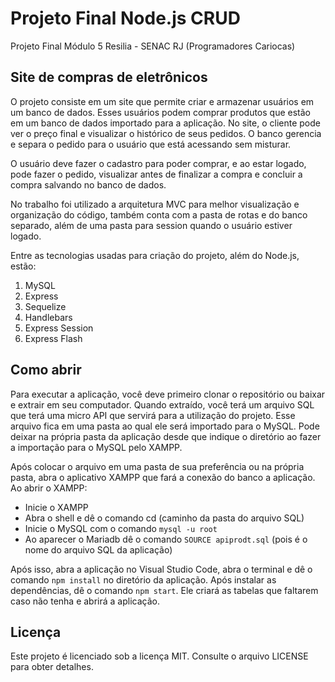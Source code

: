 # Projeto Final Node.js CRUD

Projeto Final Módulo 5 Resilia - SENAC RJ (Programadores Cariocas)

## Site de compras de eletrônicos

O projeto consiste em um site que permite criar e armazenar usuários em um banco de dados. Esses usuários podem comprar produtos que estão em um banco de dados importado para a aplicação. No site, o cliente pode ver o preço final e visualizar o histórico de seus pedidos. O banco gerencia e separa o pedido para o usuário que está acessando sem misturar.

O usuário deve fazer o cadastro para poder comprar, e ao estar logado, pode fazer o pedido, visualizar antes de finalizar a compra e concluir a compra salvando no banco de dados.

No trabalho foi utilizado a arquitetura MVC para melhor visualização e organização do código, também conta com a pasta de rotas e do banco separado, além de uma pasta para session quando o usuário estiver logado.

Entre as tecnologias usadas para criação do projeto, além do Node.js, estão:

1. MySQL 
2. Express
3. Sequelize
4. Handlebars
5. Express Session
6. Express Flash

## Como abrir

Para executar a aplicação, você deve primeiro clonar o repositório ou baixar e extrair em seu computador. Quando extraído, você terá um arquivo SQL que terá uma micro API que servirá para a utilização do projeto. Esse arquivo fica em uma pasta ao qual ele será importado para o MySQL. Pode deixar na própria pasta da aplicação desde que indique o diretório ao fazer a importação para o MySQL pelo XAMPP.

Após colocar o arquivo em uma pasta de sua preferência ou na própria pasta, abra o aplicativo XAMPP que fará a conexão do banco a aplicação. Ao abrir o XAMPP:

- Inicie o XAMPP
- Abra o shell e dê o comando cd (caminho da pasta do arquivo SQL)
- Inicie o MySQL com o comando `mysql -u root`
- Ao aparecer o Mariadb dê o comando `SOURCE apiprodt.sql` (pois é o nome do arquivo SQL da aplicação)

Após isso, abra a aplicação no Visual Studio Code, abra o terminal e dê o comando `npm install` no diretório da aplicação. Após instalar as dependências, dê o comando `npm start`. Ele criará as tabelas que faltarem caso não tenha e abrirá a aplicação.

## Licença

Este projeto é licenciado sob a licença MIT. Consulte o arquivo LICENSE para obter detalhes.
